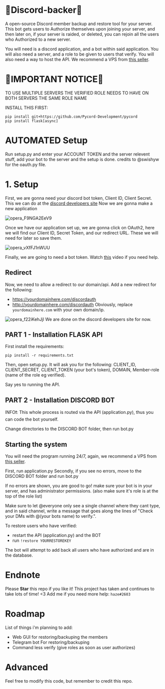 # 🤑Discord-backer🤑
A open-source Discord member backup and restore tool for your server.
This bot gets users to Authorize themselves upon joining your server, and then later on, if your server is raided, or deleted, you can rejoin all the users who Authorized to a new server.

You will need is a discord application, and a bot within said application. You will also need a server, and a role to be given to users that verify. You will also need a way to host the API. We recommend a VPS from [this seller](https://bit.ly/vpsshop).


# 🛑IMPORTANT NOTICE🛑
TO USE MULTIPLE SERVERS THE VERIFIED ROLE NEEDS TO HAVE ON BOTH SERVERS THE SAME ROLE NAME

INSTALL THIS FIRST:
```batch
pip install git+https://github.com/Pycord-Development/pycord
pip install flask[async]
```

# AUTOMATED Setup
Run setup.py and enter your ACCOUNT TOKEN and the server relevent stuff, add your bot to the server and the setup is done.  credits to @swishyw for the oauth.py file.

# 1. Setup
First, we are gonna need your discord bot token, Client ID, Client Secret.
This we can do at the [discord developers site](https://discord.com/developers/applications)
Now we are gonna make a new application

![opera_F9NGA2EeV9](https://user-images.githubusercontent.com/70100389/147709401-feb1c02b-d02f-46df-8fa9-5c89f0f8e590.png)


Once we have our application set up, we are gonna click on OAuth2, here we will find our Client ID, Secret Token, and our redirect URL. These we will need for later so save them.


![opera_vXfFJ1nWUU](https://user-images.githubusercontent.com/70100389/147709519-9332234a-b11f-43cc-abdc-06a970e97389.png)

Finally, we are going to need a bot token. Watch [this](https://youtu.be/dCkYje6B-io) video if you need help.

## Redirect

Now, we need to allow a redirect to our domain/api.
Add a new redirect for the following:
- https://yourdomainhere.com/discordauth
- http://yourdomainhere.com/discordauth
Obviously, replace `yourdomainhere.com` with your own domain/ip.

![opera_f22iKehJjl](https://user-images.githubusercontent.com/70100389/147709654-c2eb9cb7-6e96-4823-8c46-33add2f3a75c.png)
We are done on the discord developers site for now.

## PART 1 - Installation FLASK API 

First install the requirements: 

```
pip install -r requirements.txt
``` 

Then, open setup.py. It will ask you for the following: CLIENT_ID, CLIENT_SECRET, CLIENT_TOKEN (your bot's token), DOMAIN, Member-role (name of the role eg verified). 

Say yes to running the API.


## PART 2 - Installation DISCORD BOT
INFO❗: This whole process is routed via the API (application.py), thus you can code the bot yourself.

Change directories to the DISCORD BOT folder, then run bot.py
## Starting the system

You will need the program running 24/7, again, we recommend a VPS from [this seller](https://bit.ly/vpsshop).

First, run application.py
Secondly, if you see no errors, move to the DISCORD BOT folder and run bot.py

If no errors are shown, you are good to go! make sure your bot is in your server, and has administrator permissions. (also make sure it's role is at the top of the role list)

Make sure to let @everyone only see a single channel where they cant type, and in said channel, write a message that goes along the lines of "Check your DMs with @(your bots name) to verify.".

To restore users who have verified:
- restart the API (application.py) and the BOT
- run `!restore YOURRESTOREKEY `

The bot will attempt to add back all users who have authorized and are in the database.

# Endnote
Please **Star** this repo if you like it! This project has taken and continues to take lots of time! <3
Add me if you need more help: `haze#2603`


# Roadmap
List of things i'm planning to add:

- Web GUI for restoring/backuping the members
- Telegram bot For restoring/backuping
- Command less verify (give roles as soon as user authorizes)

# Advanced
Feel free to modify this code, but remember to credit this repo.
